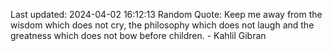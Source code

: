 Last updated: 2024-04-02 16:12:13
Random Quote: Keep me away from the wisdom which does not cry, the philosophy which does not laugh and the greatness which does not bow before children. - Kahlil Gibran
